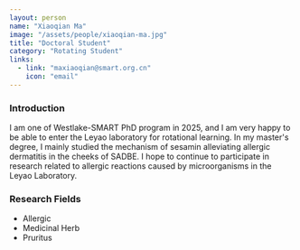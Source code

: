 ```yaml
---
layout: person
name: "Xiaoqian Ma"
image: "/assets/people/xiaoqian-ma.jpg"
title: "Doctoral Student"
category: "Rotating Student"
links:
  - link: "maxiaoqian@smart.org.cn"
    icon: "email"
---
```



### Introduction

I am one of Westlake-SMART PhD program in 2025, and I am very happy to be able to enter the Leyao laboratory for rotational learning. In my master's degree, I mainly studied the mechanism of sesamin alleviating allergic dermatitis in the cheeks of SADBE. I hope to continue to participate in research related to allergic reactions caused by microorganisms in the Leyao Laboratory.

### Research Fields

- Allergic
- Medicinal Herb
- Pruritus